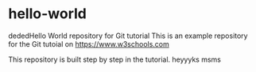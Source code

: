 # hello-world
dededHello World repository for Git tutorial
This is an example repository for the Git tutoial on https://www.w3schools.com

This repository is built step by step in the tutorial. heyyyks  msms
